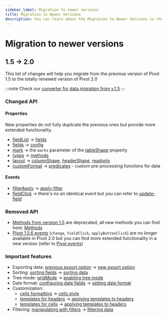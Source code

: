 ```yaml
---
sidebar_label: Migration to newer versions
title: Migration to Newer Versions
description: You can learn about the Migration to Newer Versions in the documentation of the DHTMLX JavaScript Pivot library. Browse developer guides and API reference, try out code examples and live demos, and download a free 30-day evaluation version of DHTMLX Pivot.
---
```


# Migration to newer versions

## 1.5 -> 2.0

This list of changes will help you migrate from the previous version of Pivot 1.5 to the totally renewed version of Pivot 2.0

:::note
Check our [converter for data migration from v.1.5](https://snippet.dhtmlx.com/s4sfdhq4)
:::

### Changed API

#### Properties

New properties do not fully duplicate the previous ones but provide more extended functionality. 

- [fieldList](https://docs.dhtmlx.com/pivot/1-5/api__pivot_fieldlist_config.html) -> [fields](/api/config/fields-property)
- [fields](https://docs.dhtmlx.com/pivot/1-5/api__pivot_fields_config.html) ->  [config](/api/config/config-property)
- [mark](https://docs.dhtmlx.com/pivot/1-5/api__pivot_mark_config.html) -> the `marks` parameter of the [tableShape](/api/config/tableshape-property) property
- [types](https://docs.dhtmlx.com/pivot/1-5/api__pivot_types_config.html) -> [methods](/api/config/methods-property)
- [layout](https://docs.dhtmlx.com/pivot/1-5/api__pivot_layout_config.html) -> [columnShape](/api/config/columnshape-property), [headerShape](/api/config/headershape-property), [readonly](/api/config/readonly-property)
- [customFormat](https://docs.dhtmlx.com/pivot/1-5/api__pivot_customformat_config.html) -> [predicates](/api/config/predicates-property) - custom pre-processing functions for data

#### Events

- [filterApply](https://docs.dhtmlx.com/pivot/1-5/api__pivot_filterapply_event.html) -> [apply-filter](/api/events/apply-filter-event)
- [fieldClick](https://docs.dhtmlx.com/pivot/1-5/api__pivot_fieldclick_event.html) -> there's no an identical event but you can refer to [update-field](/api/events/update-value-event)

### Removed API

- [Methods from version 1.5](https://docs.dhtmlx.com/pivot/1-5/api__refs__pivot_methods.html) are deprecated, all new methods you can find here: [Methods](/api/overview/main-overview#pivot-methods)
- [Pivot 1.5.6 events](https://docs.dhtmlx.com/pivot/1-5/api__refs__pivot_events.html) (`change`, `fieldClick`, `applyButtonClick`) are no longer available in Pivot 2.0 but you can find more extended functionality in a new version (refer to [Pivot events](/api/overview/events-overview))

### Important features

- Exporting data: [previous export option](https://docs.dhtmlx.com/pivot/1-5/guides__export.html) -> [new export option](/guides/loading-exporting-data#exporting-data)
- Sorting: [sorting fields](https://docs.dhtmlx.com/pivot/1-5/guides__configuration.html#configuringfields) -> [sorting data](/guides/working-with-data#sorting-data)
- Tree mode: [gridMode](https://docs.dhtmlx.com/pivot/1-5/guides__configuration.html#gridmode) -> [enabling tree mode](/guides/configuration#enabling-the-tree-mode)
- Date format: [configuring date fields](https://docs.dhtmlx.com/pivot/1-5/guides__configuration.html#configuringdatefields) ->
[setting date format](/guides/loading-exporting-data#setting-date-format)
- Customization: 
  - [cells formatting](https://docs.dhtmlx.com/pivot/1-5/guides__customization.html#conditionalformattingofcells) -> [cells style](/guides/stylization#cell-style)
  - [templates for headers](https://docs.dhtmlx.com/pivot/1-5/guides__customization.html#settingtemplatesforheaders) ->
  [applying templates to headers](/guides/configuration#applying-templates-to-headers)
  - [templates for cells](https://docs.dhtmlx.com/pivot/1-5/guides__customization.html#settingtemplatesforcells) ->
  [applying templates to headers](/guides/configuration#applying-templates-to-cells)
- Filtering: [manipulating with filters](https://docs.dhtmlx.com/pivot/1-5/guides__using_filters.html) -> [filtering data](/guides/working-with-data#filtering-data)
